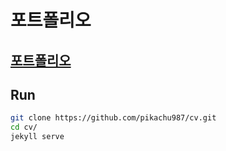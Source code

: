 # 포트폴리오

## [포트폴리오](https://pikachu987.github.io/cv/)

## Run

```bash
git clone https://github.com/pikachu987/cv.git
cd cv/
jekyll serve
```
